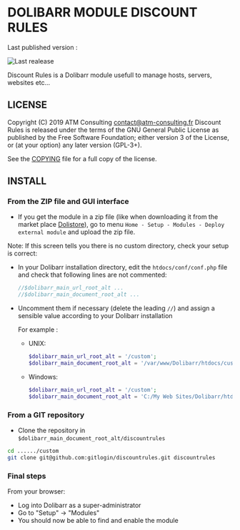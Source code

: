 
# DOLIBARR MODULE DISCOUNT RULES
Last published version : 

![Last realease](https://img.shields.io/github/v/release/ATM-Consulting/dolibarr_module_discountrules)

Discount Rules is a Dolibarr module usefull to manage hosts, servers, websites etc...

## LICENSE
Copyright (C) 2019 ATM Consulting <contact@atm-consulting.fr>
Discount Rules is released under the terms of the GNU General Public License as published by the Free Software Foundation; either version 3 of the License, or (at your option) any later version (GPL-3+).

See the [COPYING](https://github.com/Dolibarr/dolibarr/blob/develop/COPYING) file for a full copy of the license.

## INSTALL

### From the ZIP file and GUI interface

- If you get the module in a zip file (like when downloading it from the market place [Dolistore](https://www.dolistore.com)), go to
menu ```Home - Setup - Modules - Deploy external module``` and upload the zip file.


Note: If this screen tells you there is no custom directory, check your setup is correct: 

- In your Dolibarr installation directory, edit the ```htdocs/conf/conf.php``` file and check that following lines are not commented:

    ```php
    //$dolibarr_main_url_root_alt ...
    //$dolibarr_main_document_root_alt ...
    ```

- Uncomment them if necessary (delete the leading ```//```) and assign a sensible value according to your Dolibarr installation

    For example :

    - UNIX:
        ```php
        $dolibarr_main_url_root_alt = '/custom';
        $dolibarr_main_document_root_alt = '/var/www/Dolibarr/htdocs/custom';
        ```

    - Windows:
        ```php
        $dolibarr_main_url_root_alt = '/custom';
        $dolibarr_main_document_root_alt = 'C:/My Web Sites/Dolibarr/htdocs/custom';
        ```
        
### From a GIT repository

- Clone the repository in ```$dolibarr_main_document_root_alt/discountrules```

```sh
cd ....../custom
git clone git@github.com:gitlogin/discountrules.git discountrules
```

### <a name="final_steps"></a>Final steps

From your browser:

  - Log into Dolibarr as a super-administrator
  - Go to "Setup" -> "Modules"
  - You should now be able to find and enable the module
